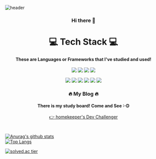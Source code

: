 ![header](https://capsule-render.vercel.app/api?type=waving&color=a5d89f&text=%20runru1030%20%20&height=200&fontSize=80&fontColor=F9FAAE&animation=fadeIn&fontAlign=70)
<h3 align="center">Hi there 👋</h2>    
<h1 align="center">💻 Tech Stack 💻</h1>
<h4 align="center">These are Languages or Frameworks that I've studied and used!</h4>


<p align="center"><img src="https://img.shields.io/badge/JavaSCript-F7DF1E?style=flat-square&logo=JavaScript&logoColor=white"/></a>
<img src="https://img.shields.io/badge/CSS3-1572B6?style=flat-square&logo=CSS3&logoColor=white"/></a>
<img src="https://img.shields.io/badge/Python-3776AB?style=flat-square&logo=Python&logoColor=white"/></a>
<img src="https://img.shields.io/badge/Kotlin-095D5?style=flat-square&logo=Kotlin&logoColor=white"/></a></p>  

<p align="center"><img src="https://img.shields.io/badge/React-61DAFB?style=flat-square&logo=React&logoColor=white"/></a>
<img src="https://img.shields.io/badge/Unity-000000?style=flat-square&logo=Unity&logoColor=white"/></a>
<img src="https://img.shields.io/badge/Node.js-339933?style=flat-square&logo=Node.js&logoColor=white"/></a>
<img src="https://img.shields.io/badge/Express-000000?style=flat-square&logo=Express&logoColor=white"/></a>
<img src="https://img.shields.io/badge/Tensorflow-FF6F00?style=flat-square&logo=Tensorflow&logoColor=white"/></a>
<img src="https://img.shields.io/badge/Android Studio-3DDC84?style=flat-square&logo=Android-Studio&logoColor=white"/></a></p>  




<h3 align="center">🔥 My Blog 🔥</h3>  
<h4 align="center">There is my study board! Come and See :-D</h4>

[<p align="center">👉 homekeeper's Dev Challenger</p>](https://keeper.tistory.com/)




<h1></h1>


[![Anurag's github stats](https://github-readme-stats.vercel.app/api?username=runru1030&show_icons=true&theme=gotham)](https://github.com/runru1030/github-readme-stats)  
[![Top Langs](https://github-readme-stats.vercel.app/api/top-langs/?username=runru1030&layout=compact&theme=gotham)](https://github.com/runru1030/github-readme-stats)


[![solved.ac tier](http://mazassumnida.wtf/api/v2/generate_badge?boj=runru)](https://solved.ac/runru)
